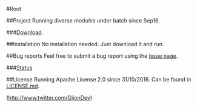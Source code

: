 #Root


##Project
Running diverse _modules_ under batch since Sep16. 

###[Download](http://www.github.com/GijonDev/Root/releases).

##Installation
No installation needed. Just download it and run.

##Bug reports
Feel free to submit a bug report using the [issue page](https://github.com/GijonDev/Root/issues).

###[Status](http://www.github.com/gijondev/root/projects)

##License 
Running Apache License 2.0 since 31/10/2016. Can be found in [LICENSE.md](https://github.com/GijonDev/Root/blob/master/LICENSE.md).


(http://www.twitter.com/GijonDev)

